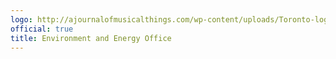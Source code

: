 ```yaml
---
logo: http://ajournalofmusicalthings.com/wp-content/uploads/Toronto-logo.png
official: true
title: Environment and Energy Office
---
```

